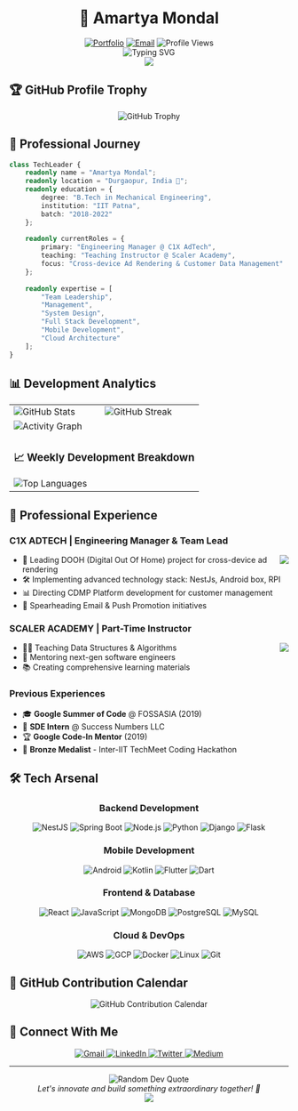 # <div align="center">🚀 Amartya Mondal</div>

<div align="center">
  <a href="https://atm1504.in"><img src="https://img.shields.io/badge/Portfolio-atm1504.in-4CAF50?style=for-the-badge" alt="Portfolio"/></a>
  <a href="mailto:atm1504.in@gmail.com"><img src="https://img.shields.io/badge/Email-atm1504.in@gmail.com-D14836?style=for-the-badge&logo=gmail&logoColor=white" alt="Email"/></a>
  <img src="https://komarev.com/ghpvc/?username=atm1504&style=for-the-badge&color=blue" alt="Profile Views"/>
</div>

<div align="center">
  <img src="https://readme-typing-svg.herokuapp.com?font=Fira+Code&weight=500&size=25&pause=1000&color=3F97F7&center=true&vCenter=true&width=435&lines=Engineering+Manager+%40+C1X;Teaching+Assistant+%40+Scaler;GSoC+2019+Alumnus;IIT+Patna+Graduate;Full+Stack+Developer" alt="Typing SVG" />
</div>

<div align="center">
  <img src="https://capsule-render.vercel.app/api?type=waving&color=gradient&height=100&section=header"/>
</div>

## 🏆 GitHub Profile Trophy

<div align="center">
  <img src="https://github-profile-trophy.vercel.app/?username=atm1504&theme=algolia&row=1&column=6" alt="GitHub Trophy"/>
</div>

## 💫 Professional Journey

```typescript
class TechLeader {
    readonly name = "Amartya Mondal";
    readonly location = "Durgaopur, India 🌆";
    readonly education = {
        degree: "B.Tech in Mechanical Engineering",
        institution: "IIT Patna",
        batch: "2018-2022"
    };
    
    readonly currentRoles = {
        primary: "Engineering Manager @ C1X AdTech",
        teaching: "Teaching Instructor @ Scaler Academy",
        focus: "Cross-device Ad Rendering & Customer Data Management"
    };
    
    readonly expertise = [
        "Team Leadership",
        "Management",
        "System Design",
        "Full Stack Development",
        "Mobile Development",
        "Cloud Architecture"
    ];
}
```

## 📊 Development Analytics

<div align="center">
  <table>
    <tr>
      <td>
        <img src="https://github-readme-stats.vercel.app/api?username=atm1504&show_icons=true&theme=tokyonight" alt="GitHub Stats" />
      </td>
      <td>
        <img src="https://github-readme-streak-stats.herokuapp.com/?user=atm1504&theme=tokyonight" alt="GitHub Streak" />
      </td>
    </tr>
    <tr>
      <td colspan="2">
        <img src="https://github-readme-activity-graph.vercel.app/graph?username=atm1504&theme=tokyo-night" alt="Activity Graph" />
      </td>
    </tr>
    <tr>
      <td colspan="2">
        <h3>📈 Weekly Development Breakdown</h3>
        <img src="https://github-readme-stats.vercel.app/api/top-langs/?username=atm1504&layout=compact&theme=tokyonight" alt="Top Languages" />
      </td>
    </tr>
  </table>
</div>

## 🏢 Professional Experience

### C1X ADTECH | Engineering Manager & Team Lead
<img align="right" src="https://img.shields.io/badge/May%202021-Present-0D96F6?style=for-the-badge"/>

- 🎯 Leading DOOH (Digital Out Of Home) project for cross-device ad rendering
- 🛠️ Implementing advanced technology stack: NestJs, Android box, RPI
- 📊 Directing CDMP Platform development for customer management
- 📧 Spearheading Email & Push Promotion initiatives

### SCALER ACADEMY | Part-Time Instructor
<img align="right" src="https://img.shields.io/badge/Aug%202022-Present-00C853?style=for-the-badge"/>

- 👨‍🏫 Teaching Data Structures & Algorithms
- 🌟 Mentoring next-gen software engineers
- 📚 Creating comprehensive learning materials

### Previous Experiences
- 🎓 **Google Summer of Code** @ FOSSASIA (2019)
- 💼 **SDE Intern** @ Success Numbers LLC
- 🏆 **Google Code-In Mentor** (2019)
- 🥉 **Bronze Medalist** - Inter-IIT TechMeet Coding Hackathon

## 🛠️ Tech Arsenal

<div align="center">

### Backend Development
![NestJS](https://img.shields.io/badge/-NestJS-E0234E?style=for-the-badge&logo=nestjs&logoColor=white)
![Spring Boot](https://img.shields.io/badge/-Spring%20Boot-6DB33F?style=for-the-badge&logo=spring&logoColor=white)
![Node.js](https://img.shields.io/badge/-Node.js-339933?style=for-the-badge&logo=node.js&logoColor=white)
![Python](https://img.shields.io/badge/-Python-3776AB?style=for-the-badge&logo=python&logoColor=white)
![Django](https://img.shields.io/badge/-Django-092E20?style=for-the-badge&logo=django&logoColor=white)
![Flask](https://img.shields.io/badge/-Flask-000000?style=for-the-badge&logo=flask&logoColor=white)

### Mobile Development
![Android](https://img.shields.io/badge/-Android-3DDC84?style=for-the-badge&logo=android&logoColor=white)
![Kotlin](https://img.shields.io/badge/-Kotlin-7F52FF?style=for-the-badge&logo=kotlin&logoColor=white)
![Flutter](https://img.shields.io/badge/-Flutter-02569B?style=for-the-badge&logo=flutter&logoColor=white)
![Dart](https://img.shields.io/badge/-Dart-0175C2?style=for-the-badge&logo=dart&logoColor=white)

### Frontend & Database
![React](https://img.shields.io/badge/-React-61DAFB?style=for-the-badge&logo=react&logoColor=black)
![JavaScript](https://img.shields.io/badge/-JavaScript-F7DF1E?style=for-the-badge&logo=javascript&logoColor=black)
![MongoDB](https://img.shields.io/badge/-MongoDB-47A248?style=for-the-badge&logo=mongodb&logoColor=white)
![PostgreSQL](https://img.shields.io/badge/-PostgreSQL-336791?style=for-the-badge&logo=postgresql&logoColor=white)
![MySQL](https://img.shields.io/badge/-MySQL-4479A1?style=for-the-badge&logo=mysql&logoColor=white)

### Cloud & DevOps
![AWS](https://img.shields.io/badge/-AWS-232F3E?style=for-the-badge&logo=amazon-aws&logoColor=white)
![GCP](https://img.shields.io/badge/-GCP-4285F4?style=for-the-badge&logo=google-cloud&logoColor=white)
![Docker](https://img.shields.io/badge/-Docker-2496ED?style=for-the-badge&logo=docker&logoColor=white)
![Linux](https://img.shields.io/badge/-Linux-FCC624?style=for-the-badge&logo=linux&logoColor=black)
![Git](https://img.shields.io/badge/-Git-F05032?style=for-the-badge&logo=git&logoColor=white)

</div>

## 🎯 GitHub Contribution Calendar

<div align="center">
  <img src="https://github-readme-activity-graph.vercel.app/graph?username=atm1504&theme=github-compact" alt="GitHub Contribution Calendar"/>
</div>

## 🤝 Connect With Me

<div align="center">
  <a href="mailto:atm1504.in@gmail.com">
    <img src="https://img.shields.io/badge/Gmail-D14836?style=for-the-badge&logo=gmail&logoColor=white" alt="Gmail"/>
  </a>
  <a href="https://linkedin.com/in/atm1504">
    <img src="https://img.shields.io/badge/-LinkedIn-0077B5?style=for-the-badge&logo=linkedin&logoColor=white" alt="LinkedIn"/>
  </a>
  <a href="https://twitter.com/AmartyaMondal7">
    <img src="https://img.shields.io/badge/-Twitter-1DA1F2?style=for-the-badge&logo=twitter&logoColor=white" alt="Twitter"/>
  </a>
  <a href="https://medium.com/@atm1504">
    <img src="https://img.shields.io/badge/-Medium-12100E?style=for-the-badge&logo=medium&logoColor=white" alt="Medium"/>
  </a>
</div>

---

<div align="center">
  <img src="https://quotes-github-readme.vercel.app/api?type=horizontal&theme=tokyonight" alt="Random Dev Quote"/>
  <br/>
  <i>Let's innovate and build something extraordinary together! 🚀</i>
</div>

<div align="center">
  <img src="https://capsule-render.vercel.app/api?type=waving&color=gradient&height=100&section=footer"/>
</div>

<!-- SEO Keywords -->
<!--
  Amartya Mondal, Engineering Manager, C1X AdTech, Scaler Academy, IIT Patna, Full Stack Developer,
  Software Engineer, Tech Lead, GSoC 2019, Mobile Development, Backend Development, Cloud Architecture,
  System Design, Team Leadership, Python, JavaScript, Java, Kotlin, Flutter, Android, AWS, GCP
-->
